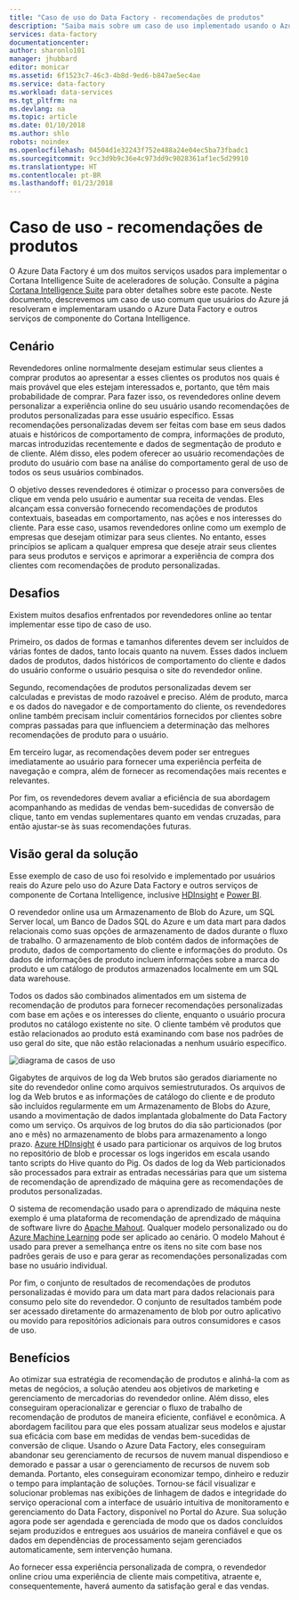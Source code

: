 ```yaml
---
title: "Caso de uso do Data Factory - recomendações de produtos"
description: "Saiba mais sobre um caso de uso implementado usando o Azure Data Factory junto com outros serviços."
services: data-factory
documentationcenter: 
author: sharonlo101
manager: jhubbard
editor: monicar
ms.assetid: 6f1523c7-46c3-4b8d-9ed6-b847ae5ec4ae
ms.service: data-factory
ms.workload: data-services
ms.tgt_pltfrm: na
ms.devlang: na
ms.topic: article
ms.date: 01/10/2018
ms.author: shlo
robots: noindex
ms.openlocfilehash: 04504d1e32243f752e488a24e04ec5ba73fbadc1
ms.sourcegitcommit: 9cc3d9b9c36e4c973dd9c9028361af1ec5d29910
ms.translationtype: HT
ms.contentlocale: pt-BR
ms.lasthandoff: 01/23/2018
---
```

# <a name="use-case---product-recommendations"></a>Caso de uso - recomendações de produtos
O Azure Data Factory é um dos muitos serviços usados para implementar o Cortana Intelligence Suite de aceleradores de solução.  Consulte a página [Cortana Intelligence Suite](http://www.microsoft.com/cortanaanalytics) para obter detalhes sobre este pacote. Neste documento, descrevemos um caso de uso comum que usuários do Azure já resolveram e implementaram usando o Azure Data Factory e outros serviços de componente do Cortana Intelligence.

## <a name="scenario"></a>Cenário
Revendedores online normalmente desejam estimular seus clientes a comprar produtos ao apresentar a esses clientes os produtos nos quais é mais provável que eles estejam interessados e, portanto, que têm mais probabilidade de comprar. Para fazer isso, os revendedores online devem personalizar a experiência online do seu usuário usando recomendações de produtos personalizadas para esse usuário específico. Essas recomendações personalizadas devem ser feitas com base em seus dados atuais e históricos de comportamento de compra, informações de produto, marcas introduzidas recentemente e dados de segmentação de produto e de cliente.  Além disso, eles podem oferecer ao usuário recomendações de produto do usuário com base na análise do comportamento geral de uso de todos os seus usuários combinados.

O objetivo desses revendedores é otimizar o processo para conversões de clique em venda pelo usuário e aumentar sua receita de vendas.  Eles alcançam essa conversão fornecendo recomendações de produtos contextuais, baseadas em comportamento, nas ações e nos interesses do cliente. Para esse caso, usamos revendedores online como um exemplo de empresas que desejam otimizar para seus clientes. No entanto, esses princípios se aplicam a qualquer empresa que deseje atrair seus clientes para seus produtos e serviços e aprimorar a experiência de compra dos clientes com recomendações de produto personalizadas.

## <a name="challenges"></a>Desafios
Existem muitos desafios enfrentados por revendedores online ao tentar implementar esse tipo de caso de uso. 

Primeiro, os dados de formas e tamanhos diferentes devem ser incluídos de várias fontes de dados, tanto locais quanto na nuvem. Esses dados incluem dados de produtos, dados históricos de comportamento do cliente e dados do usuário conforme o usuário pesquisa o site do revendedor online. 

Segundo, recomendações de produtos personalizadas devem ser calculadas e previstas de modo razoável e preciso. Além de produto, marca e os dados do navegador e de comportamento do cliente, os revendedores online também precisam incluir comentários fornecidos por clientes sobre compras passadas para que influenciem a determinação das melhores recomendações de produto para o usuário. 

Em terceiro lugar, as recomendações devem poder ser entregues imediatamente ao usuário para fornecer uma experiência perfeita de navegação e compra, além de fornecer as recomendações mais recentes e relevantes. 

Por fim, os revendedores devem avaliar a eficiência de sua abordagem acompanhando as medidas de vendas bem-sucedidas de conversão de clique, tanto em vendas suplementares quanto em vendas cruzadas, para então ajustar-se às suas recomendações futuras.

## <a name="solution-overview"></a>Visão geral da solução
Esse exemplo de caso de uso foi resolvido e implementado por usuários reais do Azure pelo uso do Azure Data Factory e outros serviços de componente de Cortana Intelligence, inclusive [HDInsight](https://azure.microsoft.com/services/hdinsight/) e [Power BI](https://powerbi.microsoft.com/).

O revendedor online usa um Armazenamento de Blob do Azure, um SQL Server local, um Banco de Dados SQL do Azure e um data mart para dados relacionais como suas opções de armazenamento de dados durante o fluxo de trabalho.  O armazenamento de blob contém dados de informações de produto, dados de comportamento do cliente e informações do produto. Os dados de informações de produto incluem informações sobre a marca do produto e um catálogo de produtos armazenados localmente em um SQL data warehouse. 

Todos os dados são combinados alimentados em um sistema de recomendação de produtos para fornecer recomendações personalizadas com base em ações e os interesses do cliente, enquanto o usuário procura produtos no catálogo existente no site. O cliente também vê produtos que estão relacionados ao produto está examinando com base nos padrões de uso geral do site, que não estão relacionadas a nenhum usuário específico.

![diagrama de casos de uso](./media/data-factory-product-reco-usecase/diagram-1.png)

Gigabytes de arquivos de log da Web brutos são gerados diariamente no site do revendedor online como arquivos semiestruturados. Os arquivos de log da Web brutos e as informações de catálogo do cliente e de produto são incluídos regularmente em um Armazenamento de Blobs do Azure, usando a movimentação de dados implantada globalmente do Data Factory como um serviço. Os arquivos de log brutos do dia são particionados (por ano e mês) no armazenamento de blobs para armazenamento a longo prazo.  [Azure HDInsight](https://azure.microsoft.com/services/hdinsight/) é usado para particionar os arquivos de log brutos no repositório de blob e processar os logs ingeridos em escala usando tanto scripts do Hive quanto do Pig. Os dados de log da Web particionados são processados para extrair as entradas necessárias para que um sistema de recomendação de aprendizado de máquina gere as recomendações de produtos personalizadas.

O sistema de recomendação usado para o aprendizado de máquina neste exemplo é uma plataforma de recomendação de aprendizado de máquina de software livre do [Apache Mahout](http://mahout.apache.org/).  Qualquer modelo personalizado ou do [Azure Machine Learning](https://azure.microsoft.com/services/machine-learning/) pode ser aplicado ao cenário.  O modelo Mahout é usado para prever a semelhança entre os itens no site com base nos padrões gerais de uso e para gerar as recomendações personalizadas com base no usuário individual.

Por fim, o conjunto de resultados de recomendações de produtos personalizadas é movido para um data mart para dados relacionais para consumo pelo site do revendedor.  O conjunto de resultados também pode ser acessado diretamente do armazenamento de blob por outro aplicativo ou movido para repositórios adicionais para outros consumidores e casos de uso.

## <a name="benefits"></a>Benefícios
Ao otimizar sua estratégia de recomendação de produtos e alinhá-la com as metas de negócios, a solução atendeu aos objetivos de marketing e gerenciamento de mercadorias do revendedor online. Além disso, eles conseguiram operacionalizar e gerenciar o fluxo de trabalho de recomendação de produtos de maneira eficiente, confiável e econômica. A abordagem facilitou para que eles possam atualizar seus modelos e ajustar sua eficácia com base em medidas de vendas bem-sucedidas de conversão de clique. Usando o Azure Data Factory, eles conseguiram abandonar seu gerenciamento de recursos de nuvem manual dispendioso e demorado e passar a usar o gerenciamento de recursos de nuvem sob demanda. Portanto, eles conseguiram economizar tempo, dinheiro e reduzir o tempo para implantação de soluções. Tornou-se fácil visualizar e solucionar problemas nas exibições de linhagem de dados e integridade do serviço operacional com a interface de usuário intuitiva de monitoramento e gerenciamento do Data Factory, disponível no Portal do Azure. Sua solução agora pode ser agendada e gerenciada de modo que os dados concluídos sejam produzidos e entregues aos usuários de maneira confiável e que os dados em dependências de processamento sejam gerenciados automaticamente, sem intervenção humana.

Ao fornecer essa experiência personalizada de compra, o revendedor online criou uma experiência de cliente mais competitiva, atraente e, consequentemente, haverá aumento da satisfação geral e das vendas.


